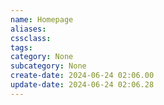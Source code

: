 ```yaml
---
name: Homepage
aliases: 
cssclass: 
tags: 
category: None
subcategory: None
create-date: 2024-06-24 02:06.00
update-date: 2024-06-24 02:06.28
---
```

